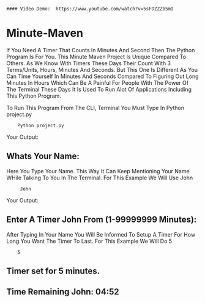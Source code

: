 
    #### Video Demo:  https://www.youtube.com/watch?v=5sFDZZZb5mI
   
# Minute-Maven
If You Need A Timer That Counts In Minutes And Second Then The Python Program Is For You. This Minute Maven Project Is Unique Compared To Others. As We Know With Timers These Days Their Count With 3 Terms/Units, Hours, Minutes And Seconds. But This One Is Different As You Can Time Yourself In Minutes And Seconds Compared To Figuring Out Long Minutes In Hours Which Can Be A Painful For People
With The Power Of The Terminal These Days It Is Used To Run Alot Of Applications Including This Python Program. 


To Run This Program From The CLI, Terminal You Must Type In Python project.py


        Python project.py


Your Output:
 ## Whats Your Name:  ##
Here You Type Your Name. This Way It Can Keep Mentioning Your Name WHile Talking To You In The Terminal. For This Example We Will Use John

 
         John


Your Output:
 ## Enter A Timer John From (1-99999999 Minutes): ##
After Typing In Your Name You Will Be Informed To Setup A Timer For How Long You Want The Timer To Last. For This Example We Will Do 5


        5


## Timer set for 5 minutes. ##
## Time Remaining John: 04:52 ##




